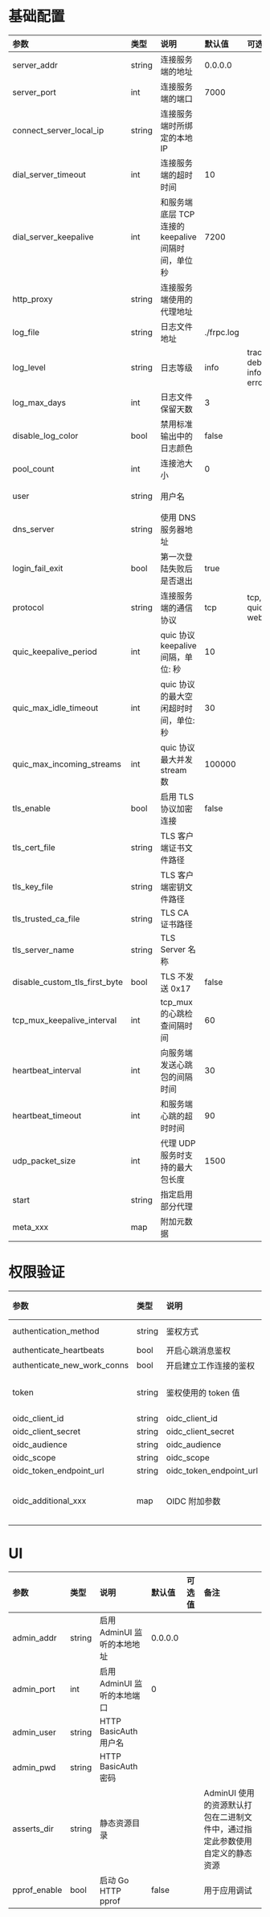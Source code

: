 # 基础配置

| 参数 | 类型 | 说明 | 默认值 | 可选值 | 备注 |
| :--- | :--- | :--- | :--- | :--- | :---|
| server_addr | string | 连接服务端的地址 | 0.0.0.0 | | |
| server_port | int | 连接服务端的端口 | 7000 | | |
| connect_server_local_ip | string | 连接服务端时所绑定的本地 IP | | | |
| dial_server_timeout | int | 连接服务端的超时时间 | 10 | | |
| dial_server_keepalive | int | 和服务端底层 TCP 连接的 keepalive 间隔时间，单位秒 | 7200 | | 负数不启用 |
| http_proxy | string | 连接服务端使用的代理地址 | | | 格式为 {protocol}://user:passwd@192.168.1.128:8080 protocol 目前支持 http、socks5、ntlm |
| log_file | string | 日志文件地址 | ./frpc.log | | 如果设置为 console，会将日志打印在标准输出中 |
| log_level | string | 日志等级 | info | trace, debug, info, warn, error | |
| log_max_days | int | 日志文件保留天数 | 3 | | |
| disable_log_color | bool | 禁用标准输出中的日志颜色 | false | | |
| pool_count | int | 连接池大小 | 0 | | |
| user | string | 用户名 | | | 设置此参数后，代理名称会被修改为 {user}.{proxyName}，避免代理名称和其他用户冲突 |
| dns_server | string | 使用 DNS 服务器地址 | | | 默认使用系统配置的 DNS 服务器，指定此参数可以强制替换为自定义的 DNS 服务器地址 |
| login_fail_exit | bool | 第一次登陆失败后是否退出 | true | | |
| protocol | string | 连接服务端的通信协议 | tcp | tcp, kcp, quic, websocket | |
| quic_keepalive_period | int | quic 协议 keepalive 间隔，单位: 秒 | 10 | | |
| quic_max_idle_timeout | int | quic 协议的最大空闲超时时间，单位: 秒 | 30 | | |
| quic_max_incoming_streams | int | quic 协议最大并发 stream 数 | 100000 | | |
| tls_enable | bool | 启用 TLS 协议加密连接 | false | | |
| tls_cert_file | string | TLS 客户端证书文件路径 | | | |
| tls_key_file | string | TLS 客户端密钥文件路径 | | | |
| tls_trusted_ca_file | string | TLS CA 证书路径 | | | |
| tls_server_name | string | TLS Server 名称 | | | 为空则使用 server_addr |
| disable_custom_tls_first_byte | bool | TLS 不发送 0x17 | false | | 当为 true 时，不能端口复用 |
| tcp_mux_keepalive_interval | int | tcp_mux 的心跳检查间隔时间 | 60 | | 单位：秒 |
| heartbeat_interval | int | 向服务端发送心跳包的间隔时间 | 30 | | 建议启用 tcp_mux_keepalive_interval，将此值设置为 -1 |
| heartbeat_timeout | int | 和服务端心跳的超时时间 | 90 | | |
| udp_packet_size | int | 代理 UDP 服务时支持的最大包长度 | 1500 | | 服务端和客户端的值需要一致 |
| start | string | 指定启用部分代理 | | | 当配置了较多代理，但是只希望启用其中部分时可以通过此参数指定，默认为全部启用 |
| meta_xxx | map | 附加元数据 | | | 会传递给服务端插件，提供附加能力 |

# 权限验证

| 参数 | 类型 | 说明 | 默认值 | 可选值 | 备注 |
| :--- | :--- | :--- | :--- | :--- | :---|
| authentication_method | string | 鉴权方式 | token | token, oidc | 需要和服务端一致 |
| authenticate_heartbeats | bool | 开启心跳消息鉴权 | false | | 需要和服务端一致 |
| authenticate_new_work_conns | bool | 开启建立工作连接的鉴权 | false | | 需要和服务端一致 |
| token | string | 鉴权使用的 token 值 | | | 需要和服务端设置一样的值才能鉴权通过 |
| oidc_client_id | string | oidc_client_id | | | |
| oidc_client_secret | string | oidc_client_secret | | | |
| oidc_audience | string | oidc_audience | | | |
| oidc_scope | string | oidc_scope | | | |
| oidc_token_endpoint_url | string | oidc_token_endpoint_url | | | |
| oidc_additional_xxx | map | OIDC 附加参数 | | | map 结构，key 需要以 `oidc_additional_` 开头 |

# UI

| 参数 | 类型 | 说明 | 默认值 | 可选值 | 备注 |
| :--- | :--- | :--- | :--- | :--- | :---|
| admin_addr | string | 启用 AdminUI 监听的本地地址 | 0.0.0.0 | | |
| admin_port | int | 启用 AdminUI 监听的本地端口 | 0 | | |
| admin_user | string | HTTP BasicAuth 用户名 | | | |
| admin_pwd | string | HTTP BasicAuth 密码 | | | |
| asserts_dir | string | 静态资源目录 | | | AdminUI 使用的资源默认打包在二进制文件中，通过指定此参数使用自定义的静态资源 |
| pprof_enable | bool | 启动 Go HTTP pprof | false | | 用于应用调试 |
